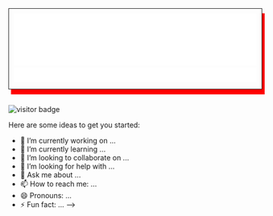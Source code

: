 <div style="border:1px solid; padding:10px; box-shadow:5px 10px red">
<div align="center">
<!--        <img src="https://github.com/brandonswansfeger/brandonswansfeger/blob/main/Untitled.png?raw=true" width="600px"> -->
       <img src="https://github.com/brandonswansfeger/brandonswansfeger/blob/main/banner_twocolors.svg" width="750PX" alt="css-in-readme">
</div>


<div align="center" >
    <img src="https://github.com/brandonswansfeger/brandonswansfeger/blob/main/banner_typewriter.svg" width="700px" alt="css-in-readme">
</div>
</div>
</br>

![visitor badge](https://visitor-badge.glitch.me/badge?page_id=brandonswansfeger.visitor-badge)

Here are some ideas to get you started:

- 🔭 I’m currently working on ...
- 🌱 I’m currently learning ...
- 👯 I’m looking to collaborate on ...
- 🤔 I’m looking for help with ...
- 💬 Ask me about ...
- 📫 How to reach me: ...
- 😄 Pronouns: ...
- ⚡ Fun fact: ...
-->

<div></div>

